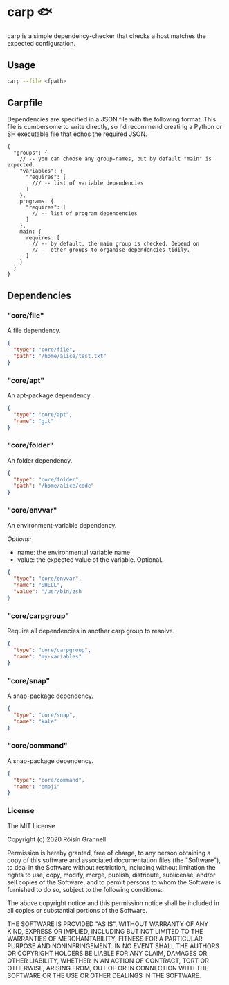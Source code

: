 
# carp 🐟

carp is a simple dependency-checker that checks a host matches the expected configuration.

## Usage

```zsh
carp --file <fpath>
```

## Carpfile

Dependencies are specified in a JSON file with the following format. This file is cumbersome to write directly, so I'd recommend creating a Python or SH executable file that echos the required JSON.

```
{
  "groups": {
    // -- you can choose any group-names, but by default "main" is expected.
    "variables": {
      "requires": [
        /// -- list of variable dependencies
      ]
    },
    programs: {
      "requires": [
        // -- list of program dependencies
      ]
    },
    main: {
      requires: [
        // -- by default, the main group is checked. Depend on
        // -- other groups to organise dependencies tidily.
      ]
    }
  }
}
```

## Dependencies

### "core/file"

A file dependency.

```json
{
  "type": "core/file",
  "path": "/home/alice/test.txt"
}
```

### "core/apt"

An apt-package dependency.

```json
{
  "type": "core/apt",
  "name": "git"
}
```

### "core/folder"

An folder dependency.

```json
{
  "type": "core/folder",
  "path": "/home/alice/code"
}
```

### "core/envvar"

An environment-variable dependency.

*Options:*
- name: the environmental variable name
- value: the expected value of the variable. Optional.

```json
{
  "type": "core/envvar",
  "name": "SHELL",
  "value": "/usr/bin/zsh
}
```

### "core/carpgroup"

Require all dependencies in another carp group to resolve.

```json
{
  "type": "core/carpgroup",
  "name": "my-variables"
}
```

### "core/snap"

A snap-package dependency.

```json
{
  "type": "core/snap",
  "name": "kale"
}
```

### "core/command"

A snap-package dependency.

```json
{
  "type": "core/command",
  "name": "emoji"
}
```

### License

The MIT License

Copyright (c) 2020 Róisín Grannell

Permission is hereby granted, free of charge, to any person obtaining a copy of this software and associated documentation files (the "Software"), to deal in the Software without restriction, including without limitation the rights to use, copy, modify, merge, publish, distribute, sublicense, and/or sell copies of the Software, and to permit persons to whom the Software is furnished to do so, subject to the following conditions:

The above copyright notice and this permission notice shall be included in all copies or substantial portions of the Software.

THE SOFTWARE IS PROVIDED "AS IS", WITHOUT WARRANTY OF ANY KIND, EXPRESS OR IMPLIED, INCLUDING BUT NOT LIMITED TO THE WARRANTIES OF MERCHANTABILITY, FITNESS FOR A PARTICULAR PURPOSE AND NONINFRINGEMENT. IN NO EVENT SHALL THE AUTHORS OR COPYRIGHT HOLDERS BE LIABLE FOR ANY CLAIM, DAMAGES OR OTHER LIABILITY, WHETHER IN AN ACTION OF CONTRACT, TORT OR OTHERWISE, ARISING FROM, OUT OF OR IN CONNECTION WITH THE SOFTWARE OR THE USE OR OTHER DEALINGS IN THE SOFTWARE.
